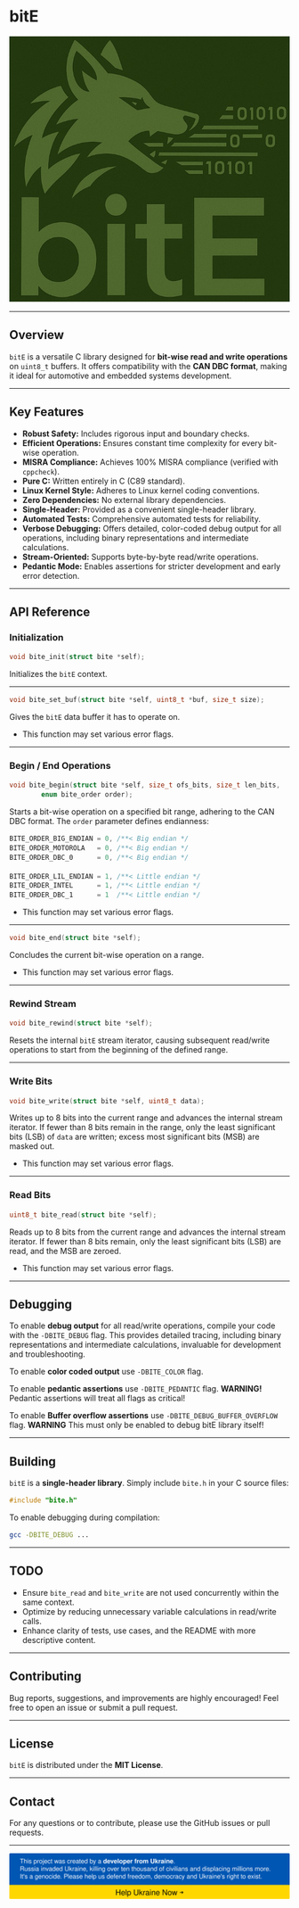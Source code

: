 # bitE

<p align="center"><img src="logo.jpg" /></p>

-----

## Overview

`bitE` is a versatile C library designed for **bit-wise read and write operations** on `uint8_t` buffers. It offers compatibility with the **CAN DBC format**, making it ideal for automotive and embedded systems development.

-----

## Key Features

  * **Robust Safety:** Includes rigorous input and boundary checks.
  * **Efficient Operations:** Ensures constant time complexity for every bit-wise operation.
  * **MISRA Compliance:** Achieves 100% MISRA compliance (verified with `cppcheck`).
  * **Pure C:** Written entirely in C (C89 standard).
  * **Linux Kernel Style:** Adheres to Linux kernel coding conventions.
  * **Zero Dependencies:** No external library dependencies.
  * **Single-Header:** Provided as a convenient single-header library.
  * **Automated Tests:** Comprehensive automated tests for reliability.
  * **Verbose Debugging:** Offers detailed, color-coded debug output for all operations, including binary representations and intermediate calculations.
  * **Stream-Oriented:** Supports byte-by-byte read/write operations.
  * **Pedantic Mode:** Enables assertions for stricter development and early error detection.

-----

## API Reference

### Initialization

```c
void bite_init(struct bite *self);
```

Initializes the `bitE` context.

-----

```c
void bite_set_buf(struct bite *self, uint8_t *buf, size_t size);
```

Gives the `bitE` data buffer it has to operate on.

  * This function may set various error flags.

-----

### Begin / End Operations

```c
void bite_begin(struct bite *self, size_t ofs_bits, size_t len_bits,
		enum bite_order order);
```

Starts a bit-wise operation on a specified bit range, adhering to the CAN DBC format. The `order` parameter defines endianness:

```c
BITE_ORDER_BIG_ENDIAN = 0, /**< Big endian */
BITE_ORDER_MOTOROLA   = 0, /**< Big endian */
BITE_ORDER_DBC_0      = 0, /**< Big endian */

BITE_ORDER_LIL_ENDIAN = 1, /**< Little endian */
BITE_ORDER_INTEL      = 1, /**< Little endian */
BITE_ORDER_DBC_1      = 1  /**< Little endian */
```

  * This function may set various error flags.

-----

```c
void bite_end(struct bite *self);
```

Concludes the current bit-wise operation on a range.

  * This function may set various error flags.

-----

### Rewind Stream

```c
void bite_rewind(struct bite *self);
```

Resets the internal `bitE` stream iterator, causing subsequent read/write operations to start from the beginning of the defined range.

-----

### Write Bits

```c
void bite_write(struct bite *self, uint8_t data);
```

Writes up to 8 bits into the current range and advances the internal stream iterator. If fewer than 8 bits remain in the range, only the least significant bits (LSB) of `data` are written; excess most significant bits (MSB) are masked out.

  * This function may set various error flags.

-----

### Read Bits

```c
uint8_t bite_read(struct bite *self);
```

Reads up to 8 bits from the current range and advances the internal stream iterator. If fewer than 8 bits remain, only the least significant bits (LSB) are read, and the MSB are zeroed.

  * This function may set various error flags.

-----

## Debugging

To enable **debug output** for all read/write operations, compile your code with the `-DBITE_DEBUG` flag. This provides detailed tracing, including binary representations and intermediate calculations, invaluable for development and troubleshooting.

To enable **color coded output** use `-DBITE_COLOR` flag.

To enable **pedantic assertions** use `-DBITE_PEDANTIC` flag. **WARNING!** Pedantic assertions will treat all flags as critical!

To enable **Buffer overflow assertions** use `-DBITE_DEBUG_BUFFER_OVERFLOW` flag. **WARNING** This must only be enabled to debug bitE library itself!

-----

## Building

`bitE` is a **single-header library**. Simply include `bite.h` in your C source files:

```c
#include "bite.h"
```

To enable debugging during compilation:

```bash
gcc -DBITE_DEBUG ...
```

-----

## TODO

  * Ensure `bite_read` and `bite_write` are not used concurrently within the same context.
  * Optimize by reducing unnecessary variable calculations in read/write calls.
  * Enhance clarity of tests, use cases, and the README with more descriptive content.

-----

## Contributing

Bug reports, suggestions, and improvements are highly encouraged\! Feel free to open an issue or submit a pull request.

-----

## License

`bitE` is distributed under the **MIT License**.

-----

## Contact

For any questions or to contribute, please use the GitHub issues or pull requests.

-----

[![Stand With Ukraine](https://raw.githubusercontent.com/vshymanskyy/StandWithUkraine/main/banner-direct-single.svg)](https://stand-with-ukraine.pp.ua)
